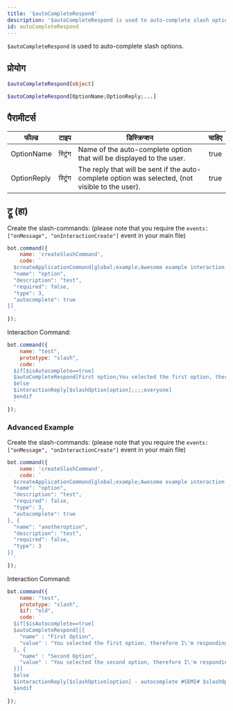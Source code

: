 ```yaml
---
title: '$autoCompleteRespond'
description: '$autoCompleteRespond is used to auto-complete slash options.'
id: autoCompleteRespond
---
```


`$autoCompleteRespond` is used to auto-complete slash options.

## प्रोयोग

```php
$autoCompleteRespond[object]
```

```php
$autoCompleteRespond[OptionName;OptionReply;...]
```

## पैरामीटर्स

| फील्ड       | टाइप     | डिस्क्रिप्शन                                                                                     | चाहिए |
| ----------- | -------- | ------------------------------------------------------------------------------------------------ |:-----:|
| OptionName  | स्ट्रिंग | Name of the auto-complete option that will be displayed to the user.                             | true  |
| OptionReply | स्ट्रिंग | The reply that will be sent if the auto-complete option was selected, (not visible to the user). | true  |

## ट्रू (हा)

Create the slash-commands: (please note that you require the `events: ["onMessage", "onInteractionCreate"]` event in your main file)

```javascript
bot.command({
    name: 'createSlashCommand',
    code: `
  $createApplicationCommand[global;example;Awesome example interaction command with auto-complete!;true;slash;[{
  "name": "option",
  "description": "test",
  "required": false,
  "type": 3,
  "autocomplete": true
}]
  `
});
```

Interaction Command:

```javascript
bot.command({
    name: "test",
    prototype: "slash",
    code: `
  $if[$isAutocomplete==true]
  $autoCompleteRespond[First option;You selected the first option, therefore I'm responding with this!;Second option;You selected the first second, therefore I'm responding with this!]
  $else
  $interactionReply[$slashOption[option];;;;everyone]
  $endif
  `
});
```

### Advanced Example

Create the slash-commands: (please note that you require the `events: ["onMessage", "onInteractionCreate"]` event in your main file)

```javascript
bot.command({
    name: 'createSlashCommand',
    code: `
  $createApplicationCommand[global;example;Awesome example interaction command with auto-complete!;true;slash;[{
  "name": "option",
  "description": "test",
  "required": false,
  "type": 3,
  "autocomplete": true
}, {
  "name": "anotheroption",
  "description": "test",
  "required": false,
  "type": 3
}]
  `
});
```

Interaction Command:

```javascript
bot.command({
    name: "test",
    prototype: "slash",
    $if: "old",
    code: `
  $if[$isAutocomplete==true]
  $autoCompleteRespond[[{ 
    "name" : "First Option",
    "value" : "You selected the first option, therefore I\'m responding with this!"
  }, {
    "name" : "Second Option",
    "value" : "You selected the second option, therefore I\'m responding with this!"
  }]]
  $else
  $interactionReply[$slashOption[option] - autocomplete #SEMI# $slashOption[anotheroption] - false autocomplete;;;;everyone]
  $endif
  `
});
```
